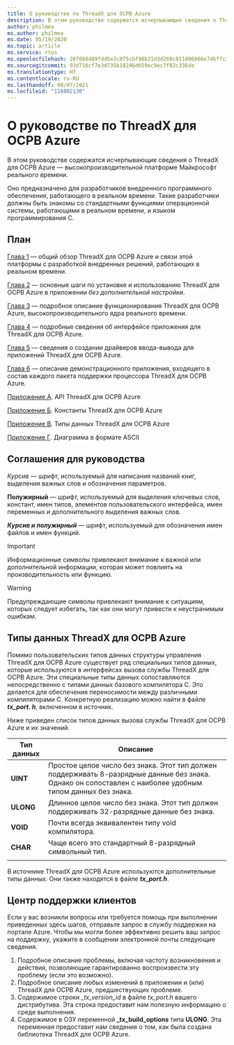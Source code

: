 ```yaml
---
title: О руководстве по ThreadX для ОСРВ Azure
description: В этом руководстве содержатся исчерпывающие сведения о ThreadX для ОСРВ Azure — высокопроизводительной платформе Майкрософт реального времени.
author: philmea
ms.author: philmea
ms.date: 05/19/2020
ms.topic: article
ms.service: rtos
ms.openlocfilehash: 28f088409fdd5e2c075cbf90b21d3d260c811806066e74bffc395207cde0239c
ms.sourcegitcommit: 93d716cf7e3d735b18246d659ec9ec7f82c336de
ms.translationtype: HT
ms.contentlocale: ru-RU
ms.lasthandoff: 08/07/2021
ms.locfileid: "116802130"
---
```

# <a name="about-the-azure-rtos-threadx-guide"></a>О руководстве по ThreadX для ОСРВ Azure

В этом руководстве содержатся исчерпывающие сведения о ThreadX для ОСРВ Azure — высокопроизводительной платформе Майкрософт реального времени. 

Оно предназначено для разработчиков внедренного программного обеспечения, работающего в реальном времени. Такие разработчики должны быть знакомы со стандартными функциями операционной системы, работающими в реальном времени, и языком программирования C.

## <a name="organization"></a>План

[Глава 1](chapter1.md) — общий обзор ThreadX для ОСРВ Azure и связи этой платформы с разработкой внедренных решений, работающих в реальном времени.

[Глава 2](chapter2.md) — основные шаги по установке и использованию ThreadX для ОСРВ Azure в приложении *без дополнительной настройки*.

[Глава 3](chapter3.md) — подробное описание функционирования ThreadX для ОСРВ Azure, высокопроизводительного ядра реального времени.

[Глава 4](chapter4.md) — подробные сведения об интерфейсе приложения для ThreadX для ОСРВ Azure.

[Глава 5](chapter5.md) — сведения о создании драйверов ввода-вывода для приложений ThreadX для ОСРВ Azure.

[Глава 6](chapter6.md) — описание демонстрационного приложения, входящего в состав каждого пакета поддержки процессора ThreadX для ОСРВ Azure.

[Приложение A](appendix-a.md). API ThreadX для ОСРВ Azure

[Приложение Б](appendix-b.md). Константы ThreadX для ОСРВ Azure

[Приложение В](appendix-c.md). Типы данных ThreadX для ОСРВ Azure

[Приложение Г](appendix-d.md). Диаграмма в формате ASCII

## <a name="guide-conventions"></a>Соглашения для руководства

*Курсив* — шрифт, используемый для написания названий книг, выделения важных слов и обозначения параметров.

**Полужирный** — шрифт, используемый для выделения ключевых слов, констант, имен типов, элементов пользовательского интерфейса, имен переменных и дополнительного выделения важных слов.

***Курсив и полужирный*** — шрифт, используемый для обозначения имен файлов и имен функций.

> [!IMPORTANT]
> Информационные символы привлекают внимание к важной или дополнительной информации, которая может повлиять на производительность или функцию.

> [!WARNING]
> Предупреждающие символы привлекают внимание к ситуациям, которых следует избегать, так как они могут привести к неустранимым ошибкам.

## <a name="azure-rtos-threadx-data-types"></a>Типы данных ThreadX для ОСРВ Azure

Помимо пользовательских типов данных структуры управления ThreadX для ОСРВ Azure существует ряд специальных типов данных, которые используются в интерфейсах вызова службы ThreadX для ОСРВ Azure. Эти специальные типы данных сопоставляются непосредственно с типами данных базового компилятора C. Это делается для обеспечения переносимости между различными компиляторами C. Конкретную реализацию можно найти в файле ***tx_port. h***, включенном в источник.

Ниже приведен список типов данных вызова службы ThreadX для ОСРВ Azure и их значений.

| Тип данных  | Описание |
| -------- | ------------------------------------------------------------------------------------------------------------------------------------ |
| **UINT** | Простое целое число без знака. Этот тип должен поддерживать 8-разрядные данные без знака. Однако он сопоставлен с наиболее удобным типом данных без знака. |
| **ULONG** | Длинное целое число без знака. Этот тип должен поддерживать 32-разрядные данные без знака. |
| **VOID** | Почти всегда эквивалентен типу void компилятора. |
| **CHAR** | Чаще всего это стандартный 8-разрядный символьный тип. |
|  |  |

В источнике ThreadX для ОСРВ Azure используются дополнительные типы данных. Они также находятся в файле ***tx_port.h***.

## <a name="customer-support-center"></a>Центр поддержки клиентов

Если у вас возникли вопросы или требуется помощь при выполнении приведенных здесь шагов, отправьте запрос в службу поддержки на портале Azure. Чтобы мы могли более эффективно решить ваш запрос на поддержку, укажите в сообщении электронной почты следующие сведения.

1. Подробное описание проблемы, включая частоту возникновения и действия, позволяющие гарантированно воспроизвести эту проблему (если это возможно).
2. Подробное описание любых изменений в приложении и (или) ThreadX для ОСРВ Azure, предшествующих проблеме.
3. Содержимое строки *_tx_version_id* в файле *tx_port.h* вашего дистрибутива. Эта строка предоставит нам полезную информацию о среде выполнения.
4. Содержимое в ОЗУ переменной **_tx_build_options** типа **ULONG**. Эта переменная предоставит нам сведения о том, как была создана библиотека ThreadX для ОСРВ Azure.
